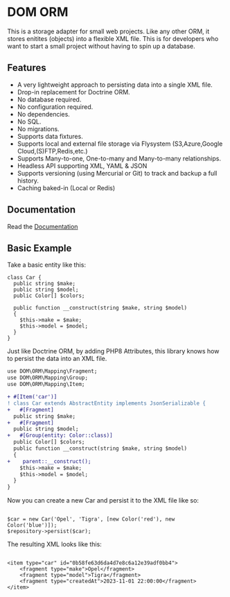 # DOM ORM

This is a storage adapter for small web projects. Like any other ORM, it stores enitites (objects) into a flexible XML file. This is for developers who want to start a small project without having to spin up a database.

## Features

- A very lightweight approach to persisting data into a single XML file.
- Drop-in replacement for Doctrine ORM.
- No database required.
- No configuration required.
- No dependencies.
- No SQL.
- No migrations.
- Supports data fixtures.
- Supports local and external file storage via Flysystem (S3,Azure,Google Cloud,(S)FTP,Redis,etc.)
- Supports Many-to-one, One-to-many and Many-to-many relationships.
- Headless API supporting XML, YAML & JSON
- Supports versioning (using Mercurial or Git) to track and backup a full history.
- Caching baked-in (Local or Redis)

## Documentation

Read the [Documentation](https://linktodocumentation)

## Basic Example

Take a basic entity like this:

```
class Car {
  public string $make;
  public string $model;
  public Color[] $colors;

  public function __construct(string $make, string $model)
  {
    $this->make = $make;
    $this->model = $model;
  }
}
```

Just like Doctrine ORM, by adding PHP8 Attributes, this library knows how to persist the data into an XML file.

```diff
use DOM\ORM\Mapping\Fragment;
use DOM\ORM\Mapping\Group;
use DOM\ORM\Mapping\Item;

+ #[Item('car')]
! class Car extends AbstractEntity implements JsonSerializable {
+   #[Fragment]
  public string $make;
+   #[Fragment]
  public string $model;
+   #[Group(entity: Color::class)]
  public Color[] $colors;
  public function __construct(string $make, string $model)
  {
+    parent::__construct();
    $this->make = $make;
    $this->model = $model;
  }
}

```

Now you can create a new Car and persist it to the XML file like so:

```

$car = new Car('Opel', 'Tigra', [new Color('red'), new Color('blue')]);
$repository->persist($car);

```

The resulting XML looks like this:

```

<item type="car" id="0b58fe63d6da4d7e8c6a12e39adf0bb4">
    <fragment type="make">Opel</fragment>
    <fragment type="model">Tigra</fragment>
    <fragment type="createdAt">2023-11-01 22:00:00</fragment>
</item>
```
